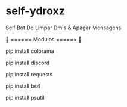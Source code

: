 # self-ydroxz
Self Bot De Limpar Dm's &amp; Apagar Mensagens

🤖 ====== Modulos ====== 🤖

pip install colorama

pip install discord

pip install requests

pip install bs4

pip install psutil
